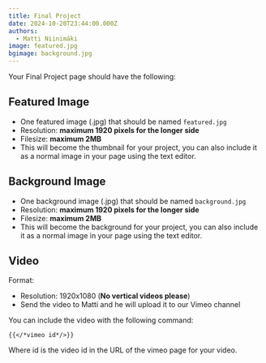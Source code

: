 ```yaml
---
title: Final Project
date: 2024-10-20T23:44:00.000Z
authors:
  - Matti Niinimäki
image: featured.jpg
bgimage: background.jpg
---
```

Your Final Project page should have the following:

## Featured Image

- One featured image (.jpg) that should be named `featured.jpg`
- Resolution: **maximum 1920 pixels for the longer side**
- Filesize: **maximum 2MB**
- This will become the thumbnail for your project, you can also include it as a normal image in your page using the text editor.

## Background Image

- One background image (.jpg) that should be named `background.jpg`
- Resolution: **maximum 1920 pixels for the longer side**
- Filesize: **maximum 2MB**
- This will become the background for your project, you can also include it as a normal image in your page using the text editor.

## Video

Format:
- Resolution: 1920x1080 (**No vertical videos please**)
- Send the video to Matti and he will upload it to our Vimeo channel

You can include the video with the following command:

```
{{</*vimeo id*/>}}
```

Where id is the video id in the URL of the vimeo page for your video.
